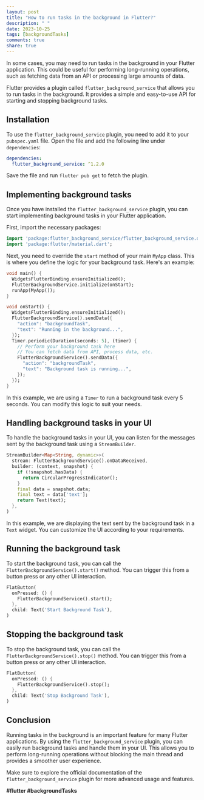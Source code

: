 ```yaml
---
layout: post
title: "How to run tasks in the background in Flutter?"
description: " "
date: 2023-10-25
tags: [backgroundTasks]
comments: true
share: true
---
```


In some cases, you may need to run tasks in the background in your Flutter application. This could be useful for performing long-running operations, such as fetching data from an API or processing large amounts of data.

Flutter provides a plugin called `flutter_background_service` that allows you to run tasks in the background. It provides a simple and easy-to-use API for starting and stopping background tasks.

## Installation

To use the `flutter_background_service` plugin, you need to add it to your `pubspec.yaml` file. Open the file and add the following line under `dependencies`:

```yaml
dependencies:
  flutter_background_service: ^1.2.0
```

Save the file and run `flutter pub get` to fetch the plugin.

## Implementing background tasks

Once you have installed the `flutter_background_service` plugin, you can start implementing background tasks in your Flutter application.

First, import the necessary packages:

```dart
import 'package:flutter_background_service/flutter_background_service.dart';
import 'package:flutter/material.dart';
```

Next, you need to override the `start` method of your main `MyApp` class. This is where you define the logic for your background task. Here's an example:

```dart
void main() {
  WidgetsFlutterBinding.ensureInitialized();
  FlutterBackgroundService.initialize(onStart);
  runApp(MyApp());
}

void onStart() {
  WidgetsFlutterBinding.ensureInitialized();
  FlutterBackgroundService().sendData({
    "action": "backgroundTask",
    "text": "Running in the background...",
  });
  Timer.periodic(Duration(seconds: 5), (timer) {
    // Perform your background task here
    // You can fetch data from API, process data, etc.
    FlutterBackgroundService().sendData({
      "action": "backgroundTask",
      "text": "Background task is running...",
    });
  });
}
```

In this example, we are using a `Timer` to run a background task every 5 seconds. You can modify this logic to suit your needs.

## Handling background tasks in your UI

To handle the background tasks in your UI, you can listen for the messages sent by the background task using a `StreamBuilder`.

```dart
StreamBuilder<Map<String, dynamic>>(
  stream: FlutterBackgroundService().onDataReceived,
  builder: (context, snapshot) {
    if (!snapshot.hasData) {
      return CircularProgressIndicator();
    }
    final data = snapshot.data;
    final text = data['text'];
    return Text(text);
  },
)
```

In this example, we are displaying the text sent by the background task in a `Text` widget. You can customize the UI according to your requirements.

## Running the background task

To start the background task, you can call the `FlutterBackgroundService().start()` method. You can trigger this from a button press or any other UI interaction.

```dart
FlatButton(
  onPressed: () {
    FlutterBackgroundService().start();
  },
  child: Text('Start Background Task'),
)
```

## Stopping the background task

To stop the background task, you can call the `FlutterBackgroundService().stop()` method. You can trigger this from a button press or any other UI interaction.

```dart
FlatButton(
  onPressed: () {
    FlutterBackgroundService().stop();
  },
  child: Text('Stop Background Task'),
)
```

## Conclusion

Running tasks in the background is an important feature for many Flutter applications. By using the `flutter_background_service` plugin, you can easily run background tasks and handle them in your UI. This allows you to perform long-running operations without blocking the main thread and provides a smoother user experience.

Make sure to explore the official documentation of the `flutter_background_service` plugin for more advanced usage and features.

**#flutter #backgroundTasks**